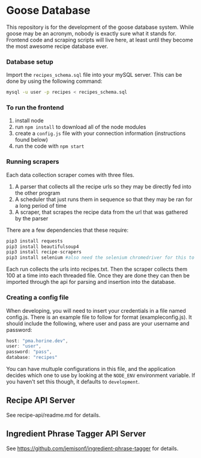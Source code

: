 # Goose Database

This repository is for the development of the goose database system. While goose may be an acronym, nobody is exactly sure what it stands for. Frontend code and scraping scripts will live here, at least until they become the most awesome recipe database ever.

### Database setup
Import the `recipes_schema.sql` file into your mySQL server. This can be done by using the following command:
```bash
mysql -u user -p recipes < recipes_schema.sql  
```

### To run the frontend
1. install node
2. run `npm install` to download all of the node modules
3. create a `config.js` file with your connection information (instructions found below)
3. run the code with `npm start`

### Running scrapers
Each data collection scraper comes with three files. 
1. A parser that collects all the recipe urls so they may be directly fed into the other program
2. A scheduler that just runs them in sequence so that they may be ran for a long period of time
3. A scraper, that scrapes the recipe data from the url that was gathered by the parser

There are a few dependencies that these require:
```python
pip3 install requests
pip3 install beautifulsoup4
pip3 install recipe-scrapers
pip3 install selenium #also need the selenium chromedriver for this to work
```
Each run collects the urls into recipes.txt. Then the scraper collects them 100 at a time into each threaded file. Once they are done they can then be imported through the api for parsing and insertion into the database.
### Creating a config file
When developing, you will need to insert your credentials in a file named config.js. There is an example file to follow for format (exampleconfig.js). It should include the following, where user and pass are your username and password:
```js
host: "pma.horine.dev",
user: "user",
password: "pass",
database: "recipes"
```
You can have multuple configurations in this file, and the application decides which one to use by looking at the `NODE_ENV` environment variable. If you haven't set this though, it defaults to `development`.

## Recipe API Server

See recipe-api/readme.md for details.

## Ingredient Phrase Tagger API Server

See https://github.com/jemisonf/ingredient-phrase-tagger for details.
